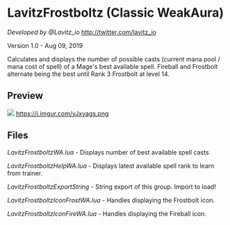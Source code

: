 # LavitzFrostboltz (Classic WeakAura)
*Developed by @Lavitz_io*
http://twitter.com/lavitz_io

Version 1.0 - Aug 09, 2019

Calculates and displays the number of possible casts (current mana pool / mana cost of spell) of a Mage's best available spell.
Fireball and Frostbolt alternate being the best until Rank 3 Frostbolt at level 14.

## Preview
![](https://i.imgur.com/QjWdBs2.gif)
https://i.imgur.com/yJxyags.png

## Files
*LavitzFrostboltzWA.lua* - Displays number of best available spell casts

*LavitzFrostboltzHelpWA.lua* - Displays latest available spell rank to learn from trainer.

*LavitzFrostboltzExportString* - String export of this group. Import to load!

*LavitzFrostboltzIconFrostWA.lua* - Handles displaying the Frostbolt icon.

*LavitzFrostboltzIconFireWA.lua* - Handles displaying the Fireball icon.
